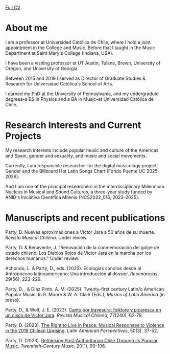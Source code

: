 [Full CV](CV.md)

# About me
I am a professor at Universidad Católica de Chile, where I hold a joint appointment in the College and Music. Before that I taught in the Music Department at Saint Mary's College (Indiana, USA).  

I have been a visiting professor at UT Austin,  Tulane, Brown, University of Oregon, and University of Georgia.  

Between 2015 and 2019 I served as Director of Graduate Studies & Research for Universidad Católica's School of Arts.  

I earned my PhD at the University of Pennsylvania, and my undergradute degrees–a BS in Physics and a BA in Music–at Universidad Católica de Chile.  

# Research Interests and Current Projects
My research interests include popular music and culture of the Americas and Spain, gender and sexuality, and music and social movements.  

Currently, I am responsible researcher for the digital musicology project Gender and the Billboard Hot Latin Songs Chart (Fondo Puente UC 2025-2026).  

And I am one of the principal researchers in the interdisciplinary Millennium Nucleus in Musical and Sound Cultures, a three-year study funded by ANID's Iniciativa Científica Milenio (NCS2022_016, 2023-2025).  

# Manuscripts and recent publications
Party, D. Nuevas aproximaciones a Víctor Jara a 50 años de su muerte. _Revista Musical Chilena_. Under review.  

Party, D. & Benavente, J. "Renovación de la conmemoración del golpe de estado chileno: Los Diablos Rojos de Víctor Jara en la marcha por los derechos humanos." Under review.  

Achondo, L. & Party, D., eds. (2025). Ecologías sonoras desde al Antropoceno latinoamericano: Una introducción al dossier. _Resonancias_, 29(56), 223-229.  

Party, D. , & Díaz Pinto, A. M. (2025). Twenty-first century Latin/o American Popular Music. In R. Moore & W. A. Clark (Eds.), _Musics of Latin America_ (in press).  

Party, D., & Wolf, J. E. (2023). [Canto por travesura: folklore y picaresca en un disco de Víctor Jara]([url](https://revistamusicalchilena.uchile.cl/index.php/RMCH/article/view/67922)). _Revista Musical Chilena_, 77(240), 62-79.   

Party, D. (2023). [The Right to Live in Peace: Musical Responses to Violence in the 2019 Chilean Uprising]([url](https://doi.org/10.1177/0094582X231176781)). _Latin American Perspectives_, 50(3), 37-52.   

Party, D. (2023). [Rethinking Post-Authoritarian Chile Through its Popular Music]([url](https://doi.org/10.1017/S1478572222000494)). _Twentieth-Century Music_, 20(1), 90-106.  
